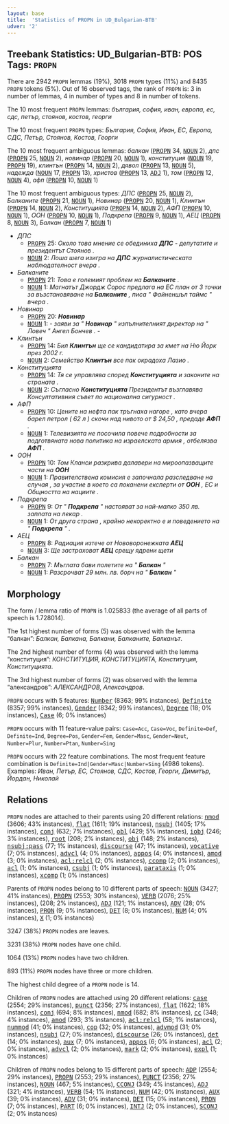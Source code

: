 ```yaml
---
layout: base
title:  'Statistics of PROPN in UD_Bulgarian-BTB'
udver: '2'
---
```


## Treebank Statistics: UD_Bulgarian-BTB: POS Tags: `PROPN`

There are 2942 `PROPN` lemmas (19%), 3018 `PROPN` types (11%) and 8435 `PROPN` tokens (5%).
Out of 16 observed tags, the rank of `PROPN` is: 3 in number of lemmas, 4 in number of types and 8 in number of tokens.

The 10 most frequent `PROPN` lemmas: <em>българия, софия, иван, европа, ес, сдс, петър, стоянов, костов, георги</em>

The 10 most frequent `PROPN` types:  <em>България, София, Иван, ЕС, Европа, СДС, Петър, Стоянов, Костов, Георги</em>

The 10 most frequent ambiguous lemmas: <em>балкан</em> (<tt><a href="bg_btb-pos-PROPN.html">PROPN</a></tt> 34, <tt><a href="bg_btb-pos-NOUN.html">NOUN</a></tt> 2), <em>дпс</em> (<tt><a href="bg_btb-pos-PROPN.html">PROPN</a></tt> 25, <tt><a href="bg_btb-pos-NOUN.html">NOUN</a></tt> 2), <em>новинар</em> (<tt><a href="bg_btb-pos-PROPN.html">PROPN</a></tt> 20, <tt><a href="bg_btb-pos-NOUN.html">NOUN</a></tt> 1), <em>конституция</em> (<tt><a href="bg_btb-pos-NOUN.html">NOUN</a></tt> 19, <tt><a href="bg_btb-pos-PROPN.html">PROPN</a></tt> 19), <em>клинтън</em> (<tt><a href="bg_btb-pos-PROPN.html">PROPN</a></tt> 14, <tt><a href="bg_btb-pos-NOUN.html">NOUN</a></tt> 2), <em>дявол</em> (<tt><a href="bg_btb-pos-PROPN.html">PROPN</a></tt> 13, <tt><a href="bg_btb-pos-NOUN.html">NOUN</a></tt> 5), <em>надежда</em> (<tt><a href="bg_btb-pos-NOUN.html">NOUN</a></tt> 17, <tt><a href="bg_btb-pos-PROPN.html">PROPN</a></tt> 13), <em>христов</em> (<tt><a href="bg_btb-pos-PROPN.html">PROPN</a></tt> 13, <tt><a href="bg_btb-pos-ADJ.html">ADJ</a></tt> 1), <em>том</em> (<tt><a href="bg_btb-pos-PROPN.html">PROPN</a></tt> 12, <tt><a href="bg_btb-pos-NOUN.html">NOUN</a></tt> 4), <em>афп</em> (<tt><a href="bg_btb-pos-PROPN.html">PROPN</a></tt> 10, <tt><a href="bg_btb-pos-NOUN.html">NOUN</a></tt> 1)

The 10 most frequent ambiguous types:  <em>ДПС</em> (<tt><a href="bg_btb-pos-PROPN.html">PROPN</a></tt> 25, <tt><a href="bg_btb-pos-NOUN.html">NOUN</a></tt> 2), <em>Балканите</em> (<tt><a href="bg_btb-pos-PROPN.html">PROPN</a></tt> 21, <tt><a href="bg_btb-pos-NOUN.html">NOUN</a></tt> 1), <em>Новинар</em> (<tt><a href="bg_btb-pos-PROPN.html">PROPN</a></tt> 20, <tt><a href="bg_btb-pos-NOUN.html">NOUN</a></tt> 1), <em>Клинтън</em> (<tt><a href="bg_btb-pos-PROPN.html">PROPN</a></tt> 14, <tt><a href="bg_btb-pos-NOUN.html">NOUN</a></tt> 2), <em>Конституцията</em> (<tt><a href="bg_btb-pos-PROPN.html">PROPN</a></tt> 14, <tt><a href="bg_btb-pos-NOUN.html">NOUN</a></tt> 2), <em>АФП</em> (<tt><a href="bg_btb-pos-PROPN.html">PROPN</a></tt> 10, <tt><a href="bg_btb-pos-NOUN.html">NOUN</a></tt> 1), <em>ООН</em> (<tt><a href="bg_btb-pos-PROPN.html">PROPN</a></tt> 10, <tt><a href="bg_btb-pos-NOUN.html">NOUN</a></tt> 1), <em>Подкрепа</em> (<tt><a href="bg_btb-pos-PROPN.html">PROPN</a></tt> 9, <tt><a href="bg_btb-pos-NOUN.html">NOUN</a></tt> 1), <em>АЕЦ</em> (<tt><a href="bg_btb-pos-PROPN.html">PROPN</a></tt> 8, <tt><a href="bg_btb-pos-NOUN.html">NOUN</a></tt> 3), <em>Балкан</em> (<tt><a href="bg_btb-pos-PROPN.html">PROPN</a></tt> 7, <tt><a href="bg_btb-pos-NOUN.html">NOUN</a></tt> 1)


* <em>ДПС</em>
  * <tt><a href="bg_btb-pos-PROPN.html">PROPN</a></tt> 25: <em>Около това мнение се обединиха <b>ДПС</b> - депутатите и президентът Стоянов .</em>
  * <tt><a href="bg_btb-pos-NOUN.html">NOUN</a></tt> 2: <em>Лоша шега изигра на <b>ДПС</b> журналистическата наблюдателност вчера .</em>
* <em>Балканите</em>
  * <tt><a href="bg_btb-pos-PROPN.html">PROPN</a></tt> 21: <em>Това е големият проблем на <b>Балканите</b> .</em>
  * <tt><a href="bg_btb-pos-NOUN.html">NOUN</a></tt> 1: <em>Магнатът Джордж Сорос предлага на ЕС план от 3 точки за възстановяване на <b>Балканите</b> , писа " Файненшъл таймс " вчера .</em>
* <em>Новинар</em>
  * <tt><a href="bg_btb-pos-PROPN.html">PROPN</a></tt> 20: <em><b>Новинар</b></em>
  * <tt><a href="bg_btb-pos-NOUN.html">NOUN</a></tt> 1: <em>- заяви за " <b>Новинар</b> " изпълнителният директор на " Ловеч " Ангел Бончев . -</em>
* <em>Клинтън</em>
  * <tt><a href="bg_btb-pos-PROPN.html">PROPN</a></tt> 14: <em>Бил <b>Клинтън</b> ще се кандидатира за кмет на Ню Йорк през 2002 г.</em>
  * <tt><a href="bg_btb-pos-NOUN.html">NOUN</a></tt> 2: <em>Семейство <b>Клинтън</b> все пак окрадоха Лазио .</em>
* <em>Конституцията</em>
  * <tt><a href="bg_btb-pos-PROPN.html">PROPN</a></tt> 14: <em>Тя се управлява според <b>Конституцията</b> и законите на страната .</em>
  * <tt><a href="bg_btb-pos-NOUN.html">NOUN</a></tt> 2: <em>Съгласно <b>Конституцията</b> Президентът възглавява Консултативния съвет по национална сигурност .</em>
* <em>АФП</em>
  * <tt><a href="bg_btb-pos-PROPN.html">PROPN</a></tt> 10: <em>Цените на нефта пак тръгнаха нагоре , като вчера барел петрол ( 62 л ) скочи над нивото от $ 24,50 , предаде <b>АФП</b> .</em>
  * <tt><a href="bg_btb-pos-NOUN.html">NOUN</a></tt> 1: <em>Телевизията не посочила повече подробности за подготвяната нова политика на израелската армия , отбелязва <b>АФП</b> .</em>
* <em>ООН</em>
  * <tt><a href="bg_btb-pos-PROPN.html">PROPN</a></tt> 10: <em>Том Кланси разкрива далавери на мироопазващите части на <b>ООН</b></em>
  * <tt><a href="bg_btb-pos-NOUN.html">NOUN</a></tt> 1: <em>Правителствена комисия е започнала разследване на случая , за участие в което са поканени експерти от <b>ООН</b> , ЕС и Общността на нациите .</em>
* <em>Подкрепа</em>
  * <tt><a href="bg_btb-pos-PROPN.html">PROPN</a></tt> 9: <em>От " <b>Подкрепа</b> " настояват за най-малко 350 лв. заплата на лекар .</em>
  * <tt><a href="bg_btb-pos-NOUN.html">NOUN</a></tt> 1: <em>От друга страна , крайно некоректно е и поведението на " <b>Подкрепа</b> " .</em>
* <em>АЕЦ</em>
  * <tt><a href="bg_btb-pos-PROPN.html">PROPN</a></tt> 8: <em>Радиация изтече от Нововоронежката <b>АЕЦ</b></em>
  * <tt><a href="bg_btb-pos-NOUN.html">NOUN</a></tt> 3: <em>Ще застраховат <b>АЕЦ</b> срещу ядрени щети</em>
* <em>Балкан</em>
  * <tt><a href="bg_btb-pos-PROPN.html">PROPN</a></tt> 7: <em>Мъглата бави полетите на " <b>Балкан</b> "</em>
  * <tt><a href="bg_btb-pos-NOUN.html">NOUN</a></tt> 1: <em>Разсрочват 29 млн. лв. борч на " <b>Балкан</b> "</em>

## Morphology

The form / lemma ratio of `PROPN` is 1.025833 (the average of all parts of speech is 1.728014).

The 1st highest number of forms (5) was observed with the lemma “балкан”: <em>Балкан, Балкана, Балкани, Балканите, Балканът</em>.

The 2nd highest number of forms (4) was observed with the lemma “конституция”: <em>КОНСТИТУЦИЯ, КОНСТИТУЦИЯТА, Конституция, Конституцията</em>.

The 3rd highest number of forms (2) was observed with the lemma “александров”: <em>АЛЕКСАНДРОВ, Александров</em>.

`PROPN` occurs with 5 features: <tt><a href="bg_btb-feat-Number.html">Number</a></tt> (8363; 99% instances), <tt><a href="bg_btb-feat-Definite.html">Definite</a></tt> (8357; 99% instances), <tt><a href="bg_btb-feat-Gender.html">Gender</a></tt> (8342; 99% instances), <tt><a href="bg_btb-feat-Degree.html">Degree</a></tt> (18; 0% instances), <tt><a href="bg_btb-feat-Case.html">Case</a></tt> (6; 0% instances)

`PROPN` occurs with 11 feature-value pairs: `Case=Acc`, `Case=Voc`, `Definite=Def`, `Definite=Ind`, `Degree=Pos`, `Gender=Fem`, `Gender=Masc`, `Gender=Neut`, `Number=Plur`, `Number=Ptan`, `Number=Sing`

`PROPN` occurs with 22 feature combinations.
The most frequent feature combination is `Definite=Ind|Gender=Masc|Number=Sing` (4986 tokens).
Examples: <em>Иван, Петър, ЕС, Стоянов, СДС, Костов, Георги, Димитър, Йордан, Николай</em>


## Relations

`PROPN` nodes are attached to their parents using 20 different relations: <tt><a href="bg_btb-dep-nmod.html">nmod</a></tt> (3606; 43% instances), <tt><a href="bg_btb-dep-flat.html">flat</a></tt> (1611; 19% instances), <tt><a href="bg_btb-dep-nsubj.html">nsubj</a></tt> (1405; 17% instances), <tt><a href="bg_btb-dep-conj.html">conj</a></tt> (632; 7% instances), <tt><a href="bg_btb-dep-obl.html">obl</a></tt> (429; 5% instances), <tt><a href="bg_btb-dep-iobj.html">iobj</a></tt> (246; 3% instances), <tt><a href="bg_btb-dep-root.html">root</a></tt> (208; 2% instances), <tt><a href="bg_btb-dep-obj.html">obj</a></tt> (148; 2% instances), <tt><a href="bg_btb-dep-nsubj-pass.html">nsubj:pass</a></tt> (77; 1% instances), <tt><a href="bg_btb-dep-discourse.html">discourse</a></tt> (47; 1% instances), <tt><a href="bg_btb-dep-vocative.html">vocative</a></tt> (7; 0% instances), <tt><a href="bg_btb-dep-advcl.html">advcl</a></tt> (4; 0% instances), <tt><a href="bg_btb-dep-appos.html">appos</a></tt> (4; 0% instances), <tt><a href="bg_btb-dep-amod.html">amod</a></tt> (3; 0% instances), <tt><a href="bg_btb-dep-acl-relcl.html">acl:relcl</a></tt> (2; 0% instances), <tt><a href="bg_btb-dep-ccomp.html">ccomp</a></tt> (2; 0% instances), <tt><a href="bg_btb-dep-acl.html">acl</a></tt> (1; 0% instances), <tt><a href="bg_btb-dep-csubj.html">csubj</a></tt> (1; 0% instances), <tt><a href="bg_btb-dep-parataxis.html">parataxis</a></tt> (1; 0% instances), <tt><a href="bg_btb-dep-xcomp.html">xcomp</a></tt> (1; 0% instances)

Parents of `PROPN` nodes belong to 10 different parts of speech: <tt><a href="bg_btb-pos-NOUN.html">NOUN</a></tt> (3427; 41% instances), <tt><a href="bg_btb-pos-PROPN.html">PROPN</a></tt> (2553; 30% instances), <tt><a href="bg_btb-pos-VERB.html">VERB</a></tt> (2076; 25% instances),  (208; 2% instances), <tt><a href="bg_btb-pos-ADJ.html">ADJ</a></tt> (121; 1% instances), <tt><a href="bg_btb-pos-ADV.html">ADV</a></tt> (28; 0% instances), <tt><a href="bg_btb-pos-PRON.html">PRON</a></tt> (9; 0% instances), <tt><a href="bg_btb-pos-DET.html">DET</a></tt> (8; 0% instances), <tt><a href="bg_btb-pos-NUM.html">NUM</a></tt> (4; 0% instances), <tt><a href="bg_btb-pos-X.html">X</a></tt> (1; 0% instances)

3247 (38%) `PROPN` nodes are leaves.

3231 (38%) `PROPN` nodes have one child.

1064 (13%) `PROPN` nodes have two children.

893 (11%) `PROPN` nodes have three or more children.

The highest child degree of a `PROPN` node is 14.

Children of `PROPN` nodes are attached using 20 different relations: <tt><a href="bg_btb-dep-case.html">case</a></tt> (2554; 29% instances), <tt><a href="bg_btb-dep-punct.html">punct</a></tt> (2356; 27% instances), <tt><a href="bg_btb-dep-flat.html">flat</a></tt> (1622; 18% instances), <tt><a href="bg_btb-dep-conj.html">conj</a></tt> (694; 8% instances), <tt><a href="bg_btb-dep-nmod.html">nmod</a></tt> (682; 8% instances), <tt><a href="bg_btb-dep-cc.html">cc</a></tt> (348; 4% instances), <tt><a href="bg_btb-dep-amod.html">amod</a></tt> (293; 3% instances), <tt><a href="bg_btb-dep-acl-relcl.html">acl:relcl</a></tt> (58; 1% instances), <tt><a href="bg_btb-dep-nummod.html">nummod</a></tt> (41; 0% instances), <tt><a href="bg_btb-dep-cop.html">cop</a></tt> (32; 0% instances), <tt><a href="bg_btb-dep-advmod.html">advmod</a></tt> (31; 0% instances), <tt><a href="bg_btb-dep-nsubj.html">nsubj</a></tt> (27; 0% instances), <tt><a href="bg_btb-dep-discourse.html">discourse</a></tt> (26; 0% instances), <tt><a href="bg_btb-dep-det.html">det</a></tt> (14; 0% instances), <tt><a href="bg_btb-dep-aux.html">aux</a></tt> (7; 0% instances), <tt><a href="bg_btb-dep-appos.html">appos</a></tt> (6; 0% instances), <tt><a href="bg_btb-dep-acl.html">acl</a></tt> (2; 0% instances), <tt><a href="bg_btb-dep-advcl.html">advcl</a></tt> (2; 0% instances), <tt><a href="bg_btb-dep-mark.html">mark</a></tt> (2; 0% instances), <tt><a href="bg_btb-dep-expl.html">expl</a></tt> (1; 0% instances)

Children of `PROPN` nodes belong to 15 different parts of speech: <tt><a href="bg_btb-pos-ADP.html">ADP</a></tt> (2554; 29% instances), <tt><a href="bg_btb-pos-PROPN.html">PROPN</a></tt> (2553; 29% instances), <tt><a href="bg_btb-pos-PUNCT.html">PUNCT</a></tt> (2356; 27% instances), <tt><a href="bg_btb-pos-NOUN.html">NOUN</a></tt> (467; 5% instances), <tt><a href="bg_btb-pos-CCONJ.html">CCONJ</a></tt> (349; 4% instances), <tt><a href="bg_btb-pos-ADJ.html">ADJ</a></tt> (321; 4% instances), <tt><a href="bg_btb-pos-VERB.html">VERB</a></tt> (54; 1% instances), <tt><a href="bg_btb-pos-NUM.html">NUM</a></tt> (42; 0% instances), <tt><a href="bg_btb-pos-AUX.html">AUX</a></tt> (39; 0% instances), <tt><a href="bg_btb-pos-ADV.html">ADV</a></tt> (31; 0% instances), <tt><a href="bg_btb-pos-DET.html">DET</a></tt> (15; 0% instances), <tt><a href="bg_btb-pos-PRON.html">PRON</a></tt> (7; 0% instances), <tt><a href="bg_btb-pos-PART.html">PART</a></tt> (6; 0% instances), <tt><a href="bg_btb-pos-INTJ.html">INTJ</a></tt> (2; 0% instances), <tt><a href="bg_btb-pos-SCONJ.html">SCONJ</a></tt> (2; 0% instances)

